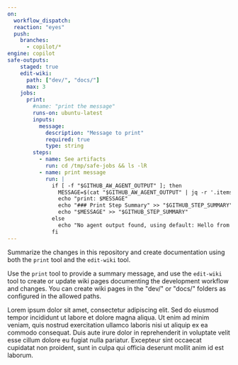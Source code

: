 ```yaml
---
on: 
  workflow_dispatch:
  reaction: "eyes"
  push:
    branches:
      - copilot/*
engine: copilot
safe-outputs:
    staged: true
    edit-wiki:
      path: ["dev/", "docs/"]
      max: 3
    jobs:
      print:
        #name: "print the message"
        runs-on: ubuntu-latest
        inputs:
          message:
            description: "Message to print"
            required: true
            type: string
        steps:
          - name: See artifacts
            run: cd /tmp/safe-jobs && ls -lR
          - name: print message
            run: |
              if [ -f "$GITHUB_AW_AGENT_OUTPUT" ]; then
                MESSAGE=$(cat "$GITHUB_AW_AGENT_OUTPUT" | jq -r '.items[] | select(.type == "print") | .message')
                echo "print: $MESSAGE"
                echo "### Print Step Summary" >> "$GITHUB_STEP_SUMMARY"
                echo "$MESSAGE" >> "$GITHUB_STEP_SUMMARY"    
              else
                echo "No agent output found, using default: Hello from safe-job!"
              fi
---
```

Summarize the changes in this repository and create documentation using both the `print` tool and the `edit-wiki` tool.

Use the `print` tool to provide a summary message, and use the `edit-wiki` tool to create or update wiki pages documenting the development workflow and changes. You can create wiki pages in the "dev/" or "docs/" folders as configured in the allowed paths.

Lorem ipsum dolor sit amet, consectetur adipiscing elit. Sed do eiusmod tempor incididunt ut labore et dolore magna aliqua. Ut enim ad minim veniam, quis nostrud exercitation ullamco laboris nisi ut aliquip ex ea commodo consequat. Duis aute irure dolor in reprehenderit in voluptate velit esse cillum dolore eu fugiat nulla pariatur. Excepteur sint occaecat cupidatat non proident, sunt in culpa qui officia deserunt mollit anim id est laborum.
